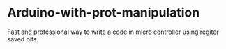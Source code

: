 # Arduino-with-prot-manipulation

Fast and professional way to write a code in micro controller using regiter saved bits.
